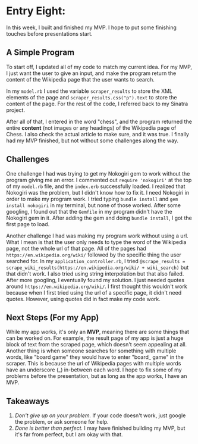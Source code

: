 # Entry Eight:

In this week, I built and finished my MVP. I hope to put some finishing touches before presentations start.

## A Simple Program

To start off, I updated all of my code to match my current idea. For my MVP, I just want the user to give an input, and make the program return the content of the Wikipedia page that the user wants to search. 

In my `model.rb` I used the variable `scraper_results` to store the XML elements of the page and `scraper_results.css("p").text` to store the content of the page. For the rest of the code, I referred back to my Sinatra project. 

After all of that, I entered in the word "chess", and the program returned the entire **content** (not images or any headings) of the Wikipedia page of Chess. I also check the actual article to make sure, and it was true. I finally had my MVP finished, but not without some challenges along the way. 





## Challenges

One challenge I had was trying to get my Nokogiri gem to work without the program giving me an error. I commented out `require 'nokogiri'` at the top of my `model.rb` file, and the `index.erb` successfully loaded. I realized that Nokogiri was the problem, but I didn't know how to fix it. I need Nokogiri in order to make my program work. I tried typing `bundle install` and `gem install nokogiri` in my terminal, but none of those worked. After some googling, I found out that the `Gemfile` in my program didn't have the Nokogiri gem in it. After adding the gem and doing `bundle install`, I got the first page to load.

Another challenge I had was making my program work without using a url. What I mean is that the user only needs to type the word of the Wikipedia page, not the whole url of that page. All of the pages had `https://en.wikipedia.org/wiki/` followed by the specific thing the user searched for. In my `application_controller.rb`, I tried `@scrape_results = scrape_wiki_results(https://en.wikipedia.org/wiki/ + wiki_search)` but that didn't work. I also tried using string interpolation but that also failed. After more googling, I eventually found my solution. I just needed quotes around `https://en.wikipedia.org/wiki/`. I first thought this wouldn't work because when I first tried using the url of a specific page, it didn't need quotes. However, using quotes did in fact make my code work.

## Next Steps (For my App)

While my app works, it's only an **MVP**, meaning there are some things that can be worked on. For example, the result page of my app is just a huge block of text from the scraped page, which doesn't seem appealing at all. Another thing is when someone searches for something with multiple words, like "board game" they would have to enter "board_ game" in the scraper. This is because the url of Wikipedia pages with multiple words have an underscore (_) in-between each word. I hope to fix some of my problems before the presentation, but as long as the app works, I have an MVP.

## Takeaways

1. *Don't give up on your problem.* If your code doesn't work, just google the problem, or ask someone for help.
2. *Done is better than perfect.* I may have finished building my MVP, but it's far from perfect, but I am okay with that. 